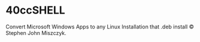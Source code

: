 # 40ccSHELL
Convert Microsoft Windows Apps to any Linux Installation that .deb install ©️ Stephen John Miszczyk.
